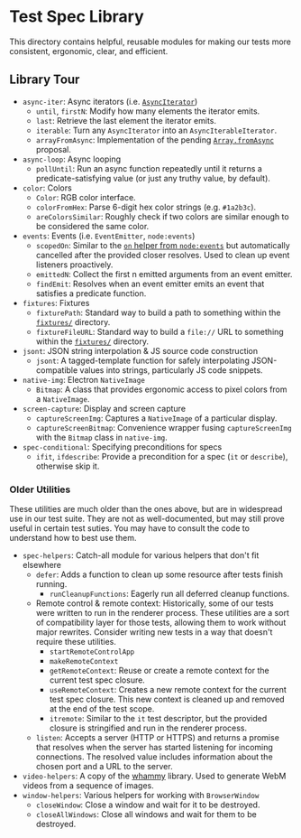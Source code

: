 # Test Spec Library

This directory contains helpful, reusable modules for making our tests more consistent, ergonomic, clear, and efficient.

## Library Tour

* `async-iter`: Async iterators (i.e. [`AsyncIterator`][AsyncIterator])
  * `until`, `firstN`: Modify how many elements the iterator emits.
  * `last`: Retrieve the last element the iterator emits.
  * `iterable`: Turn any `AsyncIterator` into an `AsyncIterableIterator`.
  * `arrayFromAsync`: Implementation of the pending [`Array.fromAsync`][Array.fromAsync] proposal.
* `async-loop`: Async looping
  * `pollUntil`: Run an async function repeatedly until it returns a predicate-satisfying value (or just any truthy value, by default).
* `color`: Colors
  * `Color`: RGB color interface.
  * `colorFromHex`: Parse 6-digit hex color strings (e.g. `#1a2b3c`).
  * `areColorsSimilar`: Roughly check if two colors are similar enough to be considered the same color.
* `events`: Events (i.e. `EventEmitter`, `node:events`)
  * `scopedOn`: Similar to the [`on` helper from `node:events`][node:events:on] but automatically cancelled after the provided closer resolves. Used to clean up event listeners proactively.
  * `emittedN`: Collect the first n emitted arguments from an event emitter.
  * `findEmit`: Resolves when an event emitter emits an event that satisfies a predicate function.
* `fixtures`: Fixtures
  * `fixturePath`: Standard way to build a path to something within the [`fixtures/`][fixtures-dir] directory.
  * `fixtureFileURL`: Standard way to build a `file://` URL to something within the [`fixtures/`][fixtures-dir] directory.
* `jsont`: JSON string interpolation & JS source code construction
  * `jsont`: A tagged-template function for safely interpolating JSON-compatible values into strings, particularly JS code snippets.
* `native-img`: Electron `NativeImage`
  * `Bitmap`: A class that provides ergonomic access to pixel colors from a `NativeImage`.
* `screen-capture`: Display and screen capture
  * `captureScreenImg`: Captures a `NativeImage` of a particular display.
  * `captureScreenBitmap`: Convenience wrapper fusing `captureScreenImg` with the `Bitmap` class in `native-img`.
* `spec-conditional`: Specifying preconditions for specs
  * `ifit`, `ifdescribe`: Provide a precondition for a spec (`it` or `describe`), otherwise skip it.

### Older Utilities

These utilities are much older than the ones above, but are in widespread use in our test suite. They are not as well-documented, but may still prove useful in certain test suties. You may have to consult the code to understand how to best use them.

* `spec-helpers`: Catch-all module for various helpers that don't fit elsewhere
  * `defer`: Adds a function to clean up some resource after tests finish running.
    * `runCleanupFunctions`: Eagerly run all deferred cleanup functions.
  * Remote control & remote context: Historically, some of our tests were written to run in the renderer process. These utilities are a sort of compatibility layer for those tests, allowing them to work without major rewrites. Consider writing new tests in a way that doesn't require these utilities.
    * `startRemoteControlApp`
    * `makeRemoteContext`
    * `getRemoteContext`: Reuse or create a remote context for the current test spec closure.
    * `useRemoteContext`: Creates a new remote context for the current test spec closure. This new context is cleaned up and removed at the end of the test scope.
    * `itremote`: Similar to the `it` test descriptor, but the provided closure is stringified and run in the renderer process.
  * `listen`: Accepts a server (HTTP or HTTPS) and returns a promise that resolves when the server has started listening for incoming connections. The resolved value includes information about the chosen port and a URL to the server.
* `video-helpers`: A copy of the [whammy](https://github.com/antimatter15/whammy) library. Used to generate WebM videos from a sequence of images.
* `window-helpers`: Various helpers for working with `BrowserWindow`
  * `closeWindow`: Close a window and wait for it to be destroyed.
  * `closeAllWindows`: Close all windows and wait for them to be destroyed.

[AsyncIterator]: https://developer.mozilla.org/en-US/docs/Web/JavaScript/Reference/Iteration_protocols#the_async_iterator_and_async_iterable_protocols
[Array.fromAsync]: https://github.com/tc39/proposal-array-from-async
[node:events:on]: https://nodejs.org/api/events.html#eventsonemitter-eventname-options
[fixtures-dir]: ../fixtures/
